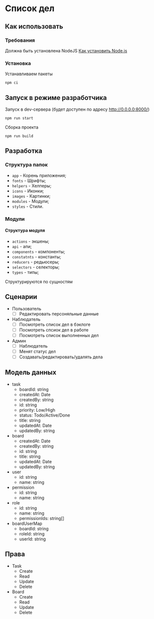 # Список дел

## Как использовать

### Требования

Должна быть установлена NodeJS
[Как установить Node.js](https://www.digitalocean.com/community/tutorials/node-js-ubuntu-18-04-ru#Установка-при-помощи-nvm)

### Установка

Устанавливаем пакеты

```
npm ci
```

## Запуск в режиме разработчика

Запуск в dev-сервера (будет доступен по адресу http://0.0.0.0:8000/)

```
npm run start
```

Сборка проекта

```
npm run build
```

## Разработка

### Структура папок

* `app` - Корень приложения;
* `fonts` - Шрифты;
* `helpers` - Хелперы;
* `icons` - Иконки;
* `images` - Картинки;
* `modules` - Модули;
* `styles` - Стили.

### Модули

#### Структура модуля

* `actions` - экшены;
* `api` - апи;
* `components` - компоненты;
* `constatnts` - константы;
* `reducers` - редьюсеры;
* `selectors` - селекторы;
* `types` - типы;

Структурируются по сущностям

## Сценарии

- Пользователь
  - [ ] Редактировать персоняльные данные
- Наблюдатель
  - [ ] Посмотреть список дел в бэклоге
  - [ ] Посмотреть спсиок дел в работе
  - [ ] Посмотреть список выполненных дел
- Админ
  - [ ] Наблюдатель
  - [ ] Менят статус дел
  - [ ] Создавать/редактировать/удалять дела

## Модель данных

- task
  - boardId: string
  - createdAt: Date
  - createdBy: string
  - id: string
  - priority: Low/High
  - status: Todo/Active/Done
  - title: string
  - updatedAt: Date
  - updatedBy: string
- board
  - createdAt: Date
  - createdBy: string
  - id: string
  - title: string
  - updatedAt: Date
  - updatedBy: string
- user
  - id: string
  - name: string
- permission
  - id: string
  - name: string
- role
  - id: string
  - name: string
  - permissionIds: string[]
- boardUserMap
  - boardId: string
  - roleId: string
  - userId: string

## Права

- Task
  - Create
  - Read
  - Update
  - Delete
- Board
  - Create
  - Read
  - Update
  - Delete
